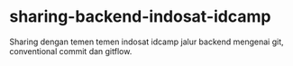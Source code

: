# sharing-backend-indosat-idcamp

Sharing dengan temen temen indosat idcamp jalur backend mengenai git, conventional commit dan gitflow.
